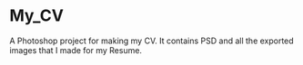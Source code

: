 # My_CV
A Photoshop project for making my CV.
It contains PSD and all the exported images that I made for my Resume.

